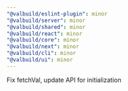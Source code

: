 ```yaml
---
"@valbuild/eslint-plugin": minor
"@valbuild/server": minor
"@valbuild/shared": minor
"@valbuild/react": minor
"@valbuild/core": minor
"@valbuild/next": minor
"@valbuild/cli": minor
"@valbuild/ui": minor
---
```


Fix fetchVal, update API for initialization
